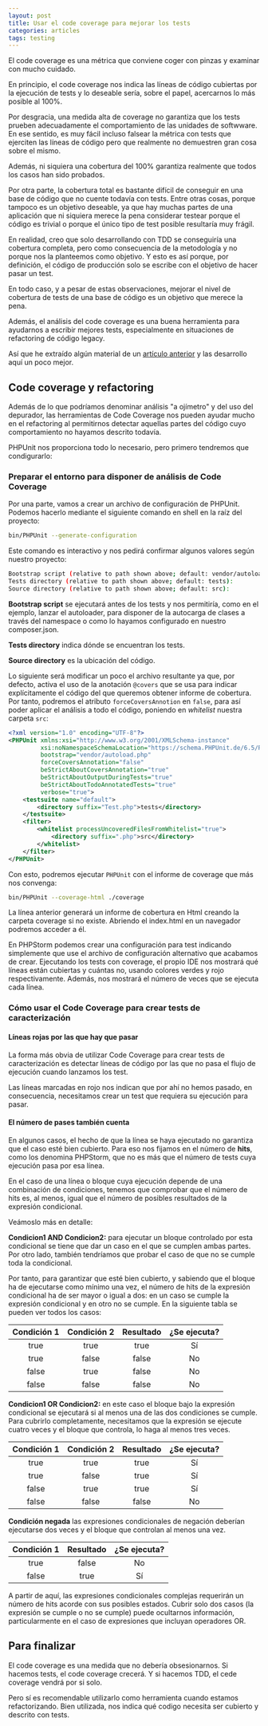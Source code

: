 ```yaml
---
layout: post
title: Usar el code coverage para mejorar los tests
categories: articles
tags: testing
---
```


El code coverage es una métrica que conviene coger con pinzas y examinar con mucho cuidado.

En principio, el code coverage nos indica las líneas de código cubiertas por la ejecución de tests y lo deseable sería, sobre el papel, acercarnos lo más posible al 100%.

Por desgracia, una medida alta de coverage no garantiza que los tests prueben adecuadamente el comportamiento de las unidades de softwware. En ese sentido, es muy fácil incluso falsear la métrica con tests que ejerciten las líneas de código pero que realmente no demuestren gran cosa sobre el mismo.

Además, ni siquiera una cobertura del 100% garantiza realmente que todos los casos han sido probados.

Por otra parte, la cobertura total es bastante difícil de conseguir en una base de código que no cuente todavía con tests. Entre otras cosas, porque tampoco es un objetivo deseable, ya que hay muchas partes de una aplicación que ni siquiera merece la pena considerar testear porque el código es trivial o porque el único tipo de test posible resultaría muy frágil.

En realidad, creo que solo desarrollando con TDD se conseguiría una cobertura completa, pero como consecuencia de la metodología y no porque nos la planteemos como objetivo. Y esto es así porque, por definición, el código de producción solo se escribe con el objetivo de hacer pasar un test.

En todo caso, y a pesar de estas observaciones, mejorar el nivel de cobertura de tests de una base de código es un objetivo que merece la pena.

Además, el análisis del code coverage es una buena herramienta para ayudarnos a escribir mejores tests, especialmente en situaciones de refactoring de código legacy.

Así que he extraído algún material de un [artículo anterior](/ejercicio-de-refactor-1) y las desarrollo aquí un poco mejor.

## Code coverage y refactoring

Además de lo que podríamos denominar análisis "a ojímetro" y del uso del depurador, las herramientas de Code Coverage nos pueden ayudar mucho en el refactoring al permitirnos detectar aquellas partes del código cuyo comportamiento no hayamos descrito todavía.

PHPUnit nos proporciona todo lo necesario, pero primero tendremos que condigurarlo:

### Preparar el entorno para disponer de análisis de Code Coverage

Por una parte, vamos a crear un archivo de configuración de PHPUnit. Podemos hacerlo mediante el siguiente comando en shell en la raíz del proyecto:

```bash
bin/PHPUnit --generate-configuration
```

Este comando es interactivo y nos pedirá confirmar algunos valores según nuestro proyecto:

```bash
Bootstrap script (relative to path shown above; default: vendor/autoload.php): 
Tests directory (relative to path shown above; default: tests): 
Source directory (relative to path shown above; default: src): 
```

**Bootstrap script** se ejecutará antes de los tests y nos permitiría, como en el ejemplo, lanzar el autoloader, para disponer de la autocarga de clases a través del namespace o como lo hayamos configurado en nuestro composer.json.

**Tests directory** indica dónde se encuentran los tests.

**Source directory** es la ubicación del código.

Lo siguiente será modificar un poco el archivo resultante ya que, por defecto, activa el uso de la anotación `@covers` que se usa para indicar explícitamente el código del que queremos obtener informe de cobertura. Por tanto, podremos el atributo `forceCoversAnnotion` en `false`, para así poder aplicar el análisis a todo el código, poniendo en _whitelist_ nuestra carpeta `src`:

```xml
<?xml version="1.0" encoding="UTF-8"?>
<PHPUnit xmlns:xsi="http://www.w3.org/2001/XMLSchema-instance"
         xsi:noNamespaceSchemaLocation="https://schema.PHPUnit.de/6.5/PHPUnit.xsd"
         bootstrap="vendor/autoload.php"
         forceCoversAnnotation="false"
         beStrictAboutCoversAnnotation="true"
         beStrictAboutOutputDuringTests="true"
         beStrictAboutTodoAnnotatedTests="true"
         verbose="true">
    <testsuite name="default">
        <directory suffix="Test.php">tests</directory>
    </testsuite>
    <filter>
        <whitelist processUncoveredFilesFromWhitelist="true">
            <directory suffix=".php">src</directory>
        </whitelist>
    </filter>
</PHPUnit>
```

Con esto, podremos ejecutar `PHPUnit` con el informe de coverage que más nos convenga:

```bash
bin/PHPUnit --coverage-html ./coverage
```

La línea anterior generará un informe de cobertura en Html creando la carpeta coverage si no existe. Abriendo el index.html en un navegador podremos acceder a él.

En PHPStorm podemos crear una configuración para test indicando simplemente que use el archivo de configuración alternativo que acabamos de crear. Ejecutando los tests con coverage, el propio IDE nos mostrará qué líneas están cubiertas y cuántas no, usando colores verdes y rojo respectivamente. Además, nos mostrará el número de veces que se ejecuta cada línea.

### Cómo usar el Code Coverage para crear tests de caracterización

#### Líneas rojas por las que hay que pasar

La forma más obvia de utilizar Code Coverage para crear tests de caracterización es detectar líneas de código por las que no pasa el flujo de ejecución cuando lanzamos los test. 

Las líneas marcadas en rojo nos indican que por ahí no hemos pasado, en consecuencia, necesitamos crear un test que requiera su ejecución para pasar.

#### El número de pases también cuenta

En algunos casos, el hecho de que la línea se haya ejecutado no garantiza que el caso esté bien cubierto. Para eso nos fijamos en el número de **hits**, como los denomina PHPStorm, que no es más que el número de tests cuya ejecución pasa por esa línea. 

En el caso de una línea o bloque cuya ejecución depende de una combinación de condiciones, tenemos que comprobar que el número de hits es, al menos, igual que el número de posibles resultados de la expresión condicional. 

Veámoslo más en detalle:

**Condicion1 AND Condicion2:** para ejecutar un bloque controlado por esta condicional se tiene que dar un caso en el que se cumplen ambas partes. Por otro lado, también tendríamos que probar el caso de que no se cumple toda la condicional. 

Por tanto, para garantizar que esté bien cubierto, y sabiendo que el bloque ha de ejecutarse como mínimo una vez, el número de hits de la expresión condicional ha de ser mayor o igual a dos: en un caso se cumple la expresión condicional y en otro no se cumple. En la siguiente tabla se pueden ver todos los casos:

| Condición 1 | Condición 2 | Resultado | ¿Se ejecuta? |
| :---: | :---: | :---: | :---: |
| true | true | true | Sí |
| true | false | false | No |
| false | true | false | No |
| false | false | false | No |

**Condicion1 OR Condicion2:** en este caso el bloque bajo la expresión condicional se ejecutará si al menos una de las dos condiciones se cumple. Para cubrirlo completamente, necesitamos que la expresión se ejecute cuatro veces y el bloque que controla, lo haga al menos tres veces.

| Condición 1 | Condición 2 | Resultado | ¿Se ejecuta? |
| :---: | :---: | :---: | :---: |
| true | true | true | Sí |
| true | false | true | Sí |
| false | true | true | Sí |
| false | false | false | No |

**Condición negada** las expresiones condicionales de negación deberían ejecutarse dos veces y el bloque que controlan al menos una vez.

| Condición 1 | Resultado | ¿Se ejecuta? |
| :---: | :---: | :---: |
| true | false | No |
| false | true | Sí |

A partir de aquí, las expresiones condicionales complejas requerirán un número de hits acorde con sus posibles estados. Cubrir solo dos casos (la expresión se cumple o no se cumple) puede ocultarnos información, particularmente en el caso de expresiones que incluyan operadores OR.

## Para finalizar

El code coverage es una medida que no debería obsesionarnos. Si hacemos tests, el code coverage crecerá. Y si hacemos TDD, el cede coverage vendrá por si solo.

Pero sí es recomendable utilizarlo como herramienta cuando estamos refactorizando. Bien utilizada, nos indica qué codigo necesita ser cubierto y descrito con tests.
